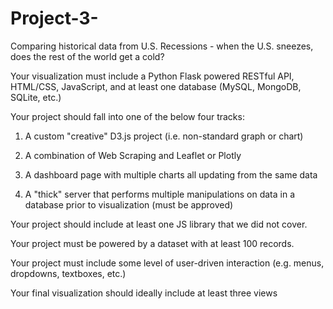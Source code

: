 # Project-3-
Comparing historical data from U.S. Recessions - when the U.S. sneezes, does the rest of the world get a cold?



Your visualization must include a Python Flask powered RESTful API, HTML/CSS, JavaScript, and at least one database (MySQL, MongoDB, SQLite, etc.)

Your project should fall into one of the below four tracks: 
1. A custom "creative" D3.js project (i.e. non-standard graph or chart)

2. A combination of Web Scraping and Leaflet or Plotly

3. A dashboard page with multiple charts all updating from the same data

4. A "thick" server that performs multiple manipulations on data in a database prior to visualization (must be approved)

Your project should include at least one JS library that we did not cover.

Your project must be powered by a dataset with at least 100 records.

Your project must include some level of user-driven interaction (e.g. menus, dropdowns, textboxes, etc.)

Your final visualization should ideally include at least three views
